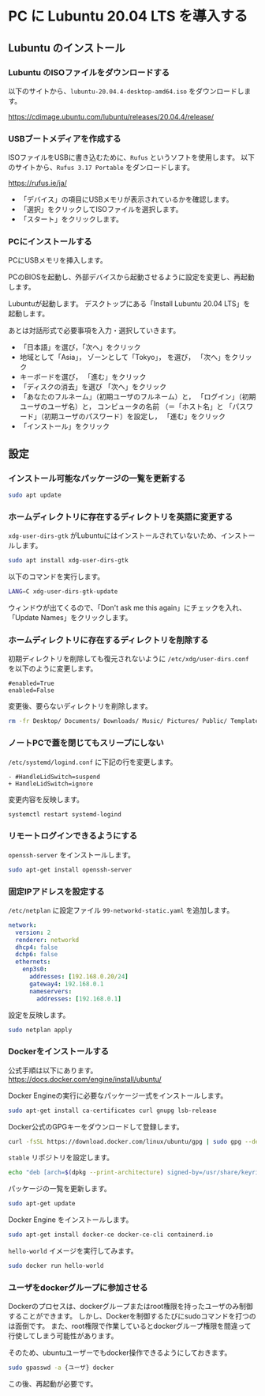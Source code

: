 # PC に Lubuntu 20.04 LTS を導入する

## Lubuntu のインストール

### Lubuntu のISOファイルをダウンロードする

以下のサイトから、`lubuntu-20.04.4-desktop-amd64.iso` をダウンロードします。

<https://cdimage.ubuntu.com/lubuntu/releases/20.04.4/release/>

### USBブートメディアを作成する

ISOファイルをUSBに書き込むために、`Rufus` というソフトを使用します。
以下のサイトから、`Rufus 3.17 Portable` をダンロードします。

<https://rufus.ie/ja/>

- 「デバイス」の項目にUSBメモリが表示されているかを確認します。
- 「選択」をクリックしてISOファイルを選択します。
- 「スタート」をクリックします。

### PCにインストールする

PCにUSBメモリを挿入します。

PCのBIOSを起動し、外部デバイスから起動させるように設定を変更し、再起動します。

Lubuntuが起動します。
デスクトップにある「Install Lubuntu 20.04 LTS」を起動します。

あとは対話形式で必要事項を入力・選択していきます。

- 「日本語」を選び，「次へ」をクリック
- 地域として「Asia」， ゾーンとして「Tokyo」， を選び， 「次へ」をクリック
- キーボードを選び， 「進む」をクリック
- 「ディスクの消去」を選び 「次へ」をクリック
- 「あなたのフルネーム」（初期ユーザのフルネーム）と， 「ログイン」（初期ユーザのユーザ名）と， コンピュータの名前 （＝「ホスト名」と 「パスワード」（初期ユーザのパスワード）を設定し， 「進む」をクリック
- 「インストール」をクリック

## 設定

### インストール可能なパッケージの一覧を更新する

```bash
sudo apt update
```

### ホームディレクトリに存在するディレクトリを英語に変更する

`xdg-user-dirs-gtk` がLubuntuにはインストールされていないため、インストールします。

```bash
sudo apt install xdg-user-dirs-gtk
```

以下のコマンドを実行します。

```bash
LANG=C xdg-user-dirs-gtk-update
```

ウィンドウが出てくるので、「Don't ask me this again」にチェックを入れ、「Update Names」をクリックします。

### ホームディレクトリに存在するディレクトリを削除する

初期ディレクトリを削除しても復元されないように `/etc/xdg/user-dirs.conf` を以下のように変更します。

```text
#enabled=True
enabled=False
```

変更後、要らないディレクトリを削除します。

```bash
rm -fr Desktop/ Documents/ Downloads/ Music/ Pictures/ Public/ Templates/ Videos/
```

### ノートPCで蓋を閉じてもスリープにしない

`/etc/systemd/logind.conf` に下記の行を変更します。

```text
- #HandleLidSwitch=suspend
+ HandleLidSwitch=ignore
```

変更内容を反映します。

```bash
systemctl restart systemd-logind
```

### リモートログインできるようにする

`openssh-server` をインストールします。

```bash
sudo apt-get install openssh-server
```

### 固定IPアドレスを設定する

`/etc/netplan` に設定ファイル `99-networkd-static.yaml` を追加します。

```yaml
network:
  version: 2
  renderer: networkd
  dhcp4: false
  dchp6: false
  ethernets:
    enp3s0:
      addresses: [192.168.0.20/24]
      gateway4: 192.168.0.1
      nameservers:
        addresses: [192.168.0.1]
```

設定を反映します。

```bash
sudo netplan apply
```

### Dockerをインストールする

公式手順は以下にあります。  
<https://docs.docker.com/engine/install/ubuntu/>

Docker Engineの実行に必要なパッケージ一式をインストールします。

```bash
sudo apt-get install ca-certificates curl gnupg lsb-release
```

Docker公式のGPGキーをダウンロードして登録します。

```bash
curl -fsSL https://download.docker.com/linux/ubuntu/gpg | sudo gpg --dearmor -o /usr/share/keyrings/docker-archive-keyring.gpg
```

`stable` リポジトリを設定します。

```bash
echo "deb [arch=$(dpkg --print-architecture) signed-by=/usr/share/keyrings/docker-archive-keyring.gpg] https://download.docker.com/linux/ubuntu $(lsb_release -cs) stable" | sudo tee /etc/apt/sources.list.d/docker.list > /dev/null
```

パッケージの一覧を更新します。

```bash
sudo apt-get update
```

Docker Engine をインストールします。

```bash
sudo apt-get install docker-ce docker-ce-cli containerd.io
```

`hello-world` イメージを実行してみます。

```bash
sudo docker run hello-world
```

### ユーザをdockerグループに参加させる

Dockerのプロセスは、dockerグループまたはroot権限を持ったユーザのみ制御することができます。
しかし、Dockerを制御するたびにsudoコマンドを打つのは面倒です。
また、root権限で作業しているとdockerグループ権限を間違って行使してしまう可能性があります。

そのため、ubuntuユーザーでもdocker操作できるようにしておきます。

```bash
sudo gpasswd -a {ユーザ} docker
```

この後、再起動が必要です。
